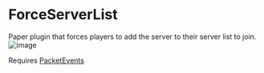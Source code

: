 # ForceServerList
Paper plugin that forces players to add the server to their server list to join.
![image](https://github.com/user-attachments/assets/e808e54c-3924-4ed4-9503-b0ddf148ecae)


Requires [PacketEvents](https://modrinth.com/plugin/packetevents)
